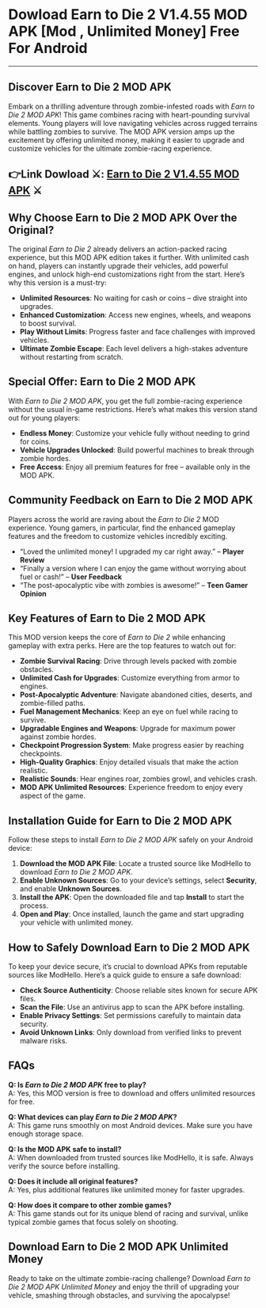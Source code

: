 # Dowload Earn to Die 2 V1.4.55 MOD APK [Mod , Unlimited Money] Free For Android 

---

## Discover Earn to Die 2 MOD APK

Embark on a thrilling adventure through zombie-infested roads with *Earn to Die 2 MOD APK*! This game combines racing with heart-pounding survival elements. Young players will love navigating vehicles across rugged terrains while battling zombies to survive. The MOD APK version amps up the excitement by offering unlimited money, making it easier to upgrade and customize vehicles for the ultimate zombie-racing experience.


## 👉Link Dowload ⚔️: [Earn to Die 2 V1.4.55 MOD APK](https://modhello.com/earn-to-die-2/) ⚔️

## Why Choose Earn to Die 2 MOD APK Over the Original?

The original *Earn to Die 2* already delivers an action-packed racing experience, but this MOD APK edition takes it further. With unlimited cash on hand, players can instantly upgrade their vehicles, add powerful engines, and unlock high-end customizations right from the start. Here’s why this version is a must-try:

- **Unlimited Resources**: No waiting for cash or coins – dive straight into upgrades.
- **Enhanced Customization**: Access new engines, wheels, and weapons to boost survival.
- **Play Without Limits**: Progress faster and face challenges with improved vehicles.
- **Ultimate Zombie Escape**: Each level delivers a high-stakes adventure without restarting from scratch.

## Special Offer: Earn to Die 2 MOD APK

With *Earn to Die 2 MOD APK*, you get the full zombie-racing experience without the usual in-game restrictions. Here’s what makes this version stand out for young players:

- **Endless Money**: Customize your vehicle fully without needing to grind for coins.
- **Vehicle Upgrades Unlocked**: Build powerful machines to break through zombie hordes.
- **Free Access**: Enjoy all premium features for free – available only in the MOD APK.

## Community Feedback on Earn to Die 2 MOD APK

Players across the world are raving about the *Earn to Die 2* MOD experience. Young gamers, in particular, find the enhanced gameplay features and the freedom to customize vehicles incredibly exciting.

- “Loved the unlimited money! I upgraded my car right away.” – **Player Review**
- “Finally a version where I can enjoy the game without worrying about fuel or cash!” – **User Feedback**
- “The post-apocalyptic vibe with zombies is awesome!” – **Teen Gamer Opinion**

## Key Features of Earn to Die 2 MOD APK

This MOD version keeps the core of *Earn to Die 2* while enhancing gameplay with extra perks. Here are the top features to watch out for:

- **Zombie Survival Racing**: Drive through levels packed with zombie obstacles.
- **Unlimited Cash for Upgrades**: Customize everything from armor to engines.
- **Post-Apocalyptic Adventure**: Navigate abandoned cities, deserts, and zombie-filled paths.
- **Fuel Management Mechanics**: Keep an eye on fuel while racing to survive.
- **Upgradable Engines and Weapons**: Upgrade for maximum power against zombie hordes.
- **Checkpoint Progression System**: Make progress easier by reaching checkpoints.
- **High-Quality Graphics**: Enjoy detailed visuals that make the action realistic.
- **Realistic Sounds**: Hear engines roar, zombies growl, and vehicles crash.
- **MOD APK Unlimited Resources**: Experience freedom to enjoy every aspect of the game.

## Installation Guide for Earn to Die 2 MOD APK

Follow these steps to install *Earn to Die 2 MOD APK* safely on your Android device:

1. **Download the MOD APK File**: Locate a trusted source like ModHello to download *Earn to Die 2 MOD APK*.
2. **Enable Unknown Sources**: Go to your device’s settings, select **Security**, and enable **Unknown Sources**.
3. **Install the APK**: Open the downloaded file and tap **Install** to start the process.
4. **Open and Play**: Once installed, launch the game and start upgrading your vehicle with unlimited money.

## How to Safely Download Earn to Die 2 MOD APK

To keep your device secure, it’s crucial to download APKs from reputable sources like ModHello. Here’s a quick guide to ensure a safe download:

- **Check Source Authenticity**: Choose reliable sites known for secure APK files.
- **Scan the File**: Use an antivirus app to scan the APK before installing.
- **Enable Privacy Settings**: Set permissions carefully to maintain data security.
- **Avoid Unknown Links**: Only download from verified links to prevent malware risks.

## FAQs

**Q: Is *Earn to Die 2 MOD APK* free to play?**  
A: Yes, this MOD version is free to download and offers unlimited resources for free.

**Q: What devices can play *Earn to Die 2 MOD APK*?**  
A: This game runs smoothly on most Android devices. Make sure you have enough storage space.

**Q: Is the MOD APK safe to install?**  
A: When downloaded from trusted sources like ModHello, it is safe. Always verify the source before installing.

**Q: Does it include all original features?**  
A: Yes, plus additional features like unlimited money for faster upgrades.

**Q: How does it compare to other zombie games?**  
A: This game stands out for its unique blend of racing and survival, unlike typical zombie games that focus solely on shooting.

## Download Earn to Die 2 MOD APK Unlimited Money

Ready to take on the ultimate zombie-racing challenge? Download *Earn to Die 2 MOD APK Unlimited Money* and enjoy the thrill of upgrading your vehicle, smashing through obstacles, and surviving the apocalypse!
